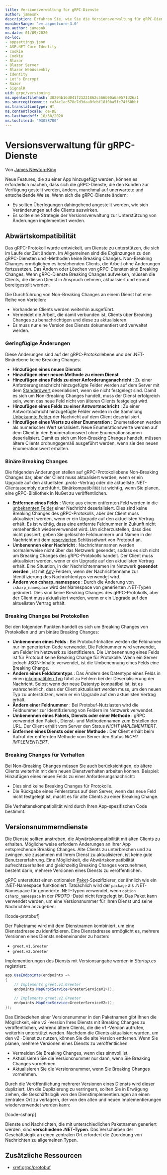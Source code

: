 ```yaml
---
title: Versionsverwaltung für gRPC-Dienste
author: jamesnk
description: Erfahren Sie, wie Sie die Versionsverwaltung für gRPC-Dienste durchführen können.
monikerRange: '>= aspnetcore-3.0'
ms.author: jamesnk
ms.date: 01/09/2020
no-loc:
- appsettings.json
- ASP.NET Core Identity
- cookie
- Cookie
- Blazor
- Blazor Server
- Blazor WebAssembly
- Identity
- Let's Encrypt
- Razor
- SignalR
uid: grpc/versioning
ms.openlocfilehash: 38204b16d041f21221862c566b90a6a9571d26a1
ms.sourcegitcommit: ca34c1ac578e7d3daa0febf1810ba5fc74f60bbf
ms.translationtype: HT
ms.contentlocale: de-DE
ms.lasthandoff: 10/30/2020
ms.locfileid: "93058700"
---
```

# <a name="versioning-grpc-services"></a>Versionsverwaltung für gRPC-Dienste

Von [James Newton-King](https://twitter.com/jamesnk)

Neue Features, die zu einer App hinzugefügt werden, können es erforderlich machen, dass sich die gRPC-Dienste, die den Kunden zur Verfügung gestellt werden, ändern, manchmal auf unerwartete und entscheidende Weise. Wenn sich die gRPC-Dienste ändern:

* Es sollten Überlegungen dahingehend angestellt werden, wie sich Veränderungen auf die Clients auswirken.
* Es sollte eine Strategie der Versionsverwaltung zur Unterstützung von Änderungen implementiert werden.

## <a name="backwards-compatibility"></a>Abwärtskompatibilität

Das gRPC-Protokoll wurde entwickelt, um Dienste zu unterstützen, die sich im Laufe der Zeit ändern. Im Allgemeinen sind die Ergänzungen zu den gRPC-Diensten und -Methoden keine Breaking Changes. Non-Breaking Changes ermöglichen es bestehenden Clients, die Arbeit ohne Änderungen fortzusetzen. Das Ändern oder Löschen von gRPC-Diensten sind Breaking Changes. Wenn gRPC-Dienste Breaking Changes aufweisen, müssen die Clients, die diesen Dienst in Anspruch nehmen, aktualisiert und erneut bereitgestellt werden.

Die Durchführung von Non-Breaking Changes an einem Dienst hat eine Reihe von Vorteilen:

* Vorhandene Clients werden weiterhin ausgeführt.
* Vermeidet die Arbeit, die damit verbunden ist, Clients über Breaking Changes zu benachrichtigen und diese zu aktualisieren.
* Es muss nur eine Version des Diensts dokumentiert und verwaltet werden.

### <a name="non-breaking-changes"></a>Geringfügige Änderungen

Diese Änderungen sind auf der gRPC-Protokollebene und der .NET-Binärebene keine Breaking Changes.

* **Hinzufügen eines neuen Diensts**
* **Hinzufügen einer neuen Methode zu einem Dienst**
* **Hinzufügen eines Felds zu einer Anforderungsnachricht** : Zu einer Anforderungsnachricht hinzugefügte Felder werden auf dem Server mit dem [Standardwert](https://developers.google.com/protocol-buffers/docs/proto3#default) deserialisiert, wenn sie nicht festgelegt sind. Damit es sich um Non-Breaking Changes handelt, muss der Dienst erfolgreich sein, wenn das neue Feld nicht von älteren Clients festgelegt wird.
* **Hinzufügen eines Felds zu einer Antwortnachricht** : Zu einer Antwortnachricht hinzugefügte Felder werden in die Sammlung [Unbekannte Felder](https://developers.google.com/protocol-buffers/docs/proto3#unknowns) der Nachricht auf dem Client deserialisiert.
* **Hinzufügen eines Werts zu einer Enumeration** : Enumerationen werden als numerischer Wert serialisiert. Neue Enumerationswerte werden auf dem Client in den Enumerationswert ohne Enumerationsnamen deserialisiert. Damit es sich um Non-Breaking Changes handelt, müssen ältere Clients ordnungsgemäß ausgeführt werden, wenn sie den neuen Enumerationswert erhalten.

### <a name="binary-breaking-changes"></a>Binäre Breaking Changes

Die folgenden Änderungen stellen auf gRPC-Protokollebene Non-Breaking Changes dar, aber der Client muss aktualisiert werden, wenn er ein Upgrade auf den aktuellsten *.proto* -Vertrag oder die aktuellste .NET-Clientassembly durchführt. Binärkompatibilität ist wichtig, wenn Sie planen, eine gRPC-Bibliothek in NuGet zu veröffentlichen.

* **Entfernen eines Felds** : Werte aus einem entfernten Feld werden in die [unbekannten Felder](https://developers.google.com/protocol-buffers/docs/proto3#unknowns) einer Nachricht deserialisiert. Dies sind keine Breaking Changes des gRPC-Protokolls, aber der Client muss aktualisiert werden, wenn er ein Upgrade auf den aktuellsten Vertrag erhält. Es ist wichtig, dass eine entfernte Feldnummer in Zukunft nicht versehentlich wiederverwendet wird. Um sicherzustellen, dass dies nicht passiert, geben Sie gelöschte Feldnummern und Namen in der Nachricht mit dem [reservierten](https://developers.google.com/protocol-buffers/docs/proto3#reserved) Schlüsselwort von Protobuf an.
* **Umbenennen einer Nachricht** : Nachrichtennamen werden normalerweise nicht über das Netzwerk gesendet, sodass es sich nicht um Breaking Changes des gRPC-Protokolls handelt. Der Client muss aktualisiert werden, wenn er ein Upgrade auf den aktuellsten Vertrag erhält. Eine Situation, in der Nachrichtennamen im Netzwerk **gesendet werden** , ist mit [Any](https://developers.google.com/protocol-buffers/docs/proto3#any)-Feldern, wenn der Nachrichtenname zur Identifizierung des Nachrichtentyps verwendet wird.
* **Ändern von csharp_namespace** : Durch die Änderung von `csharp_namespace` wird der Namespace von generierten .NET-Typen geändert. Dies sind keine Breaking Changes des gRPC-Protokolls, aber der Client muss aktualisiert werden, wenn er ein Upgrade auf den aktuellsten Vertrag erhält.

### <a name="protocol-breaking-changes"></a>Breaking Changes bei Protokollen

Bei den folgenden Punkten handelt es sich um Breaking Changes von Protokollen und um binäre Breaking Changes:

* **Umbenennen eines Felds** : Bei Protobuf-Inhalten werden die Feldnamen nur im generierten Code verwendet. Die Feldnummer wird verwendet, um Felder im Netzwerk zu identifizieren. Die Umbenennung eines Felds ist für Protobuf keine Breaking Change für Protokolle. Wenn ein Server jedoch JSON-Inhalte verwendet, ist die Umbenennung eines Felds eine Breaking Change.
* **Ändern eines Felddatentyps** : Das Ändern des Datentyps eines Felds in einen [inkompatiblen Typ](https://developers.google.com/protocol-buffers/docs/proto3#updating) führt zu Fehlern bei der Deserialisierung der Nachricht. Selbst wenn der neue Datentyp kompatibel ist, ist es wahrscheinlich, dass der Client aktualisiert werden muss, um den neuen Typ zu unterstützen, wenn er ein Upgrade auf den aktuellsten Vertrag erhält.
* **Ändern einer Feldnummer** : Bei Protobuf-Nutzlasten wird die Feldnummer zur Identifizierung von Feldern im Netzwerk verwendet.
* **Umbenennen eines Pakets, Diensts oder einer Methode** : gRPC verwendet den Paket-, Dienst- und Methodennamen zum Erstellen der URL. Der Client erhält vom Server den Status *NICHT IMPLEMENTIERT*.
* **Entfernen eines Diensts oder einer Methode** : Der Client erhält beim Aufruf der entfernten Methode vom Server den Status *NICHT IMPLEMENTIERT*.

### <a name="behavior-breaking-changes"></a>Breaking Changes für Verhalten

Bei Non-Breaking Changes müssen Sie auch berücksichtigen, ob ältere Clients weiterhin mit dem neuen Dienstverhalten arbeiten können. Beispiel: Hinzufügen eines neuen Felds zu einer Anforderungsnachricht:

* Dies sind keine Breaking Changes für Protokolle.
* Die Rückgabe eines Fehlerstatus auf dem Server, wenn das neue Feld nicht festgelegt ist, macht es für alte Clients zu einer Breaking Change.

Die Verhaltenskompatibilität wird durch Ihren App-spezifischen Code bestimmt.

## <a name="version-number-services"></a>Versionsnummerndienste

Die Dienste sollten anstreben, die Abwärtskompatibilität mit alten Clients zu erhalten. Möglicherweise erfordern Änderungen an Ihrer App entsprechende Breaking Changes. Alte Clients zu unterbrechen und zu zwingen, sie zusammen mit Ihrem Dienst zu aktualisieren, ist keine gute Benutzererfahrung. Eine Möglichkeit, die Abwärtskompatibilität aufrechtzuerhalten und gleichzeitig Breaking Changes vorzunehmen, besteht darin, mehrere Versionen eines Diensts zu veröffentlichen.

gRPC unterstützt einen optionalen [Paket](https://developers.google.com/protocol-buffers/docs/proto3#packages)-Spezifizierer, der ähnlich wie ein .NET-Namespace funktioniert. Tatsächlich wird der `package` als .NET-Namespace für generierte .NET-Typen verwendet, wenn `option csharp_namespace` in der *PROTO* -Datei nicht festgelegt ist. Das Paket kann verwendet werden, um eine Versionsnummer für Ihren Dienst und seine Nachrichten anzugeben:

[!code-protobuf[](versioning/sample/greet.v1.proto?highlight=3)]

Der Paketname wird mit dem Dienstnamen kombiniert, um eine Dienstadresse zu identifizieren. Eine Dienstadresse ermöglicht es, mehrere Versionen eines Diensts nebeneinander zu hosten:

* `greet.v1.Greeter`
* `greet.v2.Greeter`

Implementierungen des Diensts mit Versionsangabe werden in *Startup.cs* registriert:

```csharp
app.UseEndpoints(endpoints =>
{
    // Implements greet.v1.Greeter
    endpoints.MapGrpcService<GreeterServiceV1>();

    // Implements greet.v2.Greeter
    endpoints.MapGrpcService<GreeterServiceV2>();
});
```

Das Einbeziehen einer Versionsnummer in den Paketnamen gibt Ihnen die Möglichkeit, eine *v2* -Version Ihres Diensts mit Breaking Changes zu veröffentlichen, während ältere Clients, die die *v1* -Version aufrufen, weiterhin unterstützt werden. Nachdem die Clients aktualisiert wurden, um den *v2* -Dienst zu nutzen, können Sie die alte Version entfernen. Wenn Sie planen, mehrere Versionen eines Diensts zu veröffentlichen:

* Vermeiden Sie Breaking Changes, wenn dies sinnvoll ist.
* Aktualisieren Sie die Versionsnummer nur dann, wenn Sie Breaking Changes vornehmen.
* Aktualisieren Sie die Versionsnummer, wenn Sie Breaking Changes vornehmen.

Durch die Veröffentlichung mehrerer Versionen eines Diensts wird dieser dupliziert. Um die Duplizierung zu verringern, sollten Sie in Erwägung ziehen, die Geschäftslogik von den Dienstimplementierungen an einen zentralen Ort zu verlagern, der von den alten und neuen Implementierungen wiederverwendet werden kann:

[!code-csharp[](versioning/sample/GreeterServiceV1.cs?highlight=10,19)]

Dienste und Nachrichten, die mit unterschiedlichen Paketnamen generiert werden, sind **verschiedene .NET-Typen**. Das Verschieben der Geschäftslogik an einen zentralen Ort erfordert die Zuordnung von Nachrichten zu allgemeinen Typen.

## <a name="additional-resources"></a>Zusätzliche Ressourcen

* <xref:grpc/protobuf>
